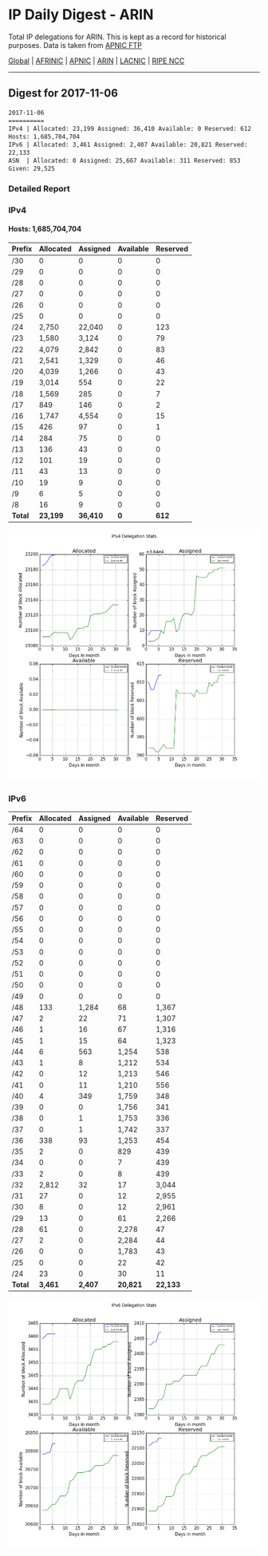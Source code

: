 # IP Daily Digest - ARIN 

Total IP delegations for ARIN. This is kept as a record for historical purposes. Data is taken from [APNIC FTP](https://ftp.apnic.net/)

[Global](https://github.com/csmets/IP-Daily-Digest) | [AFRINIC](https://github.com/csmets/IP-Daily-Digest/tree/master/archives/AFRINIC) | [APNIC](https://github.com/csmets/IP-Daily-Digest/tree/master/archives/APNIC) | [ARIN](https://github.com/csmets/IP-Daily-Digest/tree/master/archives/ARIN) | [LACNIC](https://github.com/csmets/IP-Daily-Digest/tree/master/archives/LACNIC) | [RIPE NCC](https://github.com/csmets/IP-Daily-Digest/tree/master/archives/RIPE_NCC)

---

## Digest for 2017-11-06
```
2017-11-06
==========
IPv4 | Allocated: 23,199 Assigned: 36,410 Available: 0 Reserved: 612 Hosts: 1,685,704,704
IPv6 | Allocated: 3,461 Assigned: 2,407 Available: 20,821 Reserved: 22,133
ASN  | Allocated: 0 Assigned: 25,667 Available: 311 Reserved: 853 Given: 29,525
```

### Detailed Report

### IPv4

#### Hosts: **1,685,704,704**

| Prefix | Allocated | Assigned | Available | Reserved |
| ----- | ----- | ----- | ----- | ----- |
| /30 | 0 | 0 | 0 | 0 |
| /29 | 0 | 0 | 0 | 0 |
| /28 | 0 | 0 | 0 | 0 |
| /27 | 0 | 0 | 0 | 0 |
| /26 | 0 | 0 | 0 | 0 |
| /25 | 0 | 0 | 0 | 0 |
| /24 | 2,750 | 22,040 | 0 | 123 |
| /23 | 1,580 | 3,124 | 0 | 79 |
| /22 | 4,079 | 2,842 | 0 | 83 |
| /21 | 2,541 | 1,329 | 0 | 46 |
| /20 | 4,039 | 1,266 | 0 | 43 |
| /19 | 3,014 | 554 | 0 | 22 |
| /18 | 1,569 | 285 | 0 | 7 |
| /17 | 849 | 146 | 0 | 2 |
| /16 | 1,747 | 4,554 | 0 | 15 |
| /15 | 426 | 97 | 0 | 1 |
| /14 | 284 | 75 | 0 | 0 |
| /13 | 136 | 43 | 0 | 0 |
| /12 | 101 | 19 | 0 | 0 |
| /11 | 43 | 13 | 0 | 0 |
| /10 | 19 | 9 | 0 | 0 |
| /9 | 6 | 5 | 0 | 0 |
| /8 | 16 | 9 | 0 | 0 |
| **Total** | **23,199** | **36,410** | **0** | **612** |

![ipv4-stats](ipv4-figure.png)

### IPv6

| Prefix | Allocated | Assigned | Available | Reserved |
| ----- | ----- | ----- | ----- | ----- |
| /64 | 0 | 0 | 0 | 0 |
| /63 | 0 | 0 | 0 | 0 |
| /62 | 0 | 0 | 0 | 0 |
| /61 | 0 | 0 | 0 | 0 |
| /60 | 0 | 0 | 0 | 0 |
| /59 | 0 | 0 | 0 | 0 |
| /58 | 0 | 0 | 0 | 0 |
| /57 | 0 | 0 | 0 | 0 |
| /56 | 0 | 0 | 0 | 0 |
| /55 | 0 | 0 | 0 | 0 |
| /54 | 0 | 0 | 0 | 0 |
| /53 | 0 | 0 | 0 | 0 |
| /52 | 0 | 0 | 0 | 0 |
| /51 | 0 | 0 | 0 | 0 |
| /50 | 0 | 0 | 0 | 0 |
| /49 | 0 | 0 | 0 | 0 |
| /48 | 133 | 1,284 | 68 | 1,367 |
| /47 | 2 | 22 | 71 | 1,307 |
| /46 | 1 | 16 | 67 | 1,316 |
| /45 | 1 | 15 | 64 | 1,323 |
| /44 | 6 | 563 | 1,254 | 538 |
| /43 | 1 | 8 | 1,212 | 534 |
| /42 | 0 | 12 | 1,213 | 546 |
| /41 | 0 | 11 | 1,210 | 556 |
| /40 | 4 | 349 | 1,759 | 348 |
| /39 | 0 | 0 | 1,756 | 341 |
| /38 | 0 | 1 | 1,753 | 336 |
| /37 | 0 | 1 | 1,742 | 337 |
| /36 | 338 | 93 | 1,253 | 454 |
| /35 | 2 | 0 | 829 | 439 |
| /34 | 0 | 0 | 7 | 439 |
| /33 | 2 | 0 | 8 | 439 |
| /32 | 2,812 | 32 | 17 | 3,044 |
| /31 | 27 | 0 | 12 | 2,955 |
| /30 | 8 | 0 | 12 | 2,961 |
| /29 | 13 | 0 | 61 | 2,266 |
| /28 | 61 | 0 | 2,278 | 47 |
| /27 | 2 | 0 | 2,284 | 44 |
| /26 | 0 | 0 | 1,783 | 43 |
| /25 | 0 | 0 | 22 | 42 |
| /24 | 23 | 0 | 30 | 11 |
| **Total** | **3,461** | **2,407** | **20,821** | **22,133** |

![ipv6-stats](ipv6-figure.png)